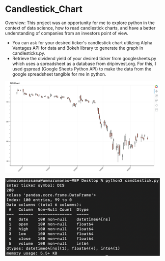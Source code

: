 # Candlestick_Chart

Overview: This project was an opportunity for me to explore python in the context of data science, how to read candlestick charts, and have a better understanding of companies from an investors point of view.
* You can ask for your desired ticker's candlestick chart utilizing Alpha Vantages API for data and Bokeh library to generate the graph in candlesticks.py. 
* Retrieve the dividend yield of your desired ticker from googlesheets.py which uses a spreadsheet as a database from dripinvest.org. For this, I used gspread (Google Sheets Python API) to make the data from the google spreadsheet tangible for me in python. 

![](images/DIScandlesticks.png)

![](images/DISreport.png)

